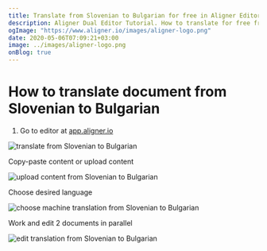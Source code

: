 ```yaml
---
title: Translate from Slovenian to Bulgarian for free in Aligner Editor
description: Aligner Dual Editor Tutorial. How to translate for free from Slovenian to Bulgarian. Aligner is multilingual document management platform. 
ogImage: "https://www.aligner.io/images/aligner-logo.png"
date: 2020-05-06T07:09:21+03:00
image: ../images/aligner-logo.png
onBlog: true
---
```


# How to translate document from Slovenian to Bulgarian

1. Go to editor at [app.aligner.io](https://app.aligner.io "Aligner App web page")

![translate from Slovenian to Bulgarian](../aligner-blank-editor.png "translate from Slovenian to Bulgarian")

Copy-paste content or upload content

![upload content from Slovenian to Bulgarian](../aligner-uploaded-document.png "upload content from Slovenian to Bulgarian")

Choose desired language

![choose machine translation from Slovenian to Bulgarian](../aligner-language-dropdown.png "choose machine translation from Slovenian to Bulgarian")

Work and edit 2 documents in parallel

![edit translation from Slovenian to Bulgarian](../aligner-double-sitded-editor.png "edit translation from Slovenian to Bulgarian")

